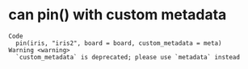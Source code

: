 # can pin() with custom metadata

    Code
      pin(iris, "iris2", board = board, custom_metadata = meta)
    Warning <warning>
      `custom_metadata` is deprecated; please use `metadata` instead

